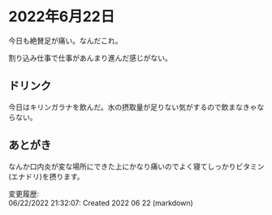 # 2022年6月22日

今日も絶賛足が痛い。なんだこれ。

割り込み仕事で仕事があんまり進んだ感じがない。

## ドリンク

今日はキリンガラナを飲んだ。水の摂取量が足りない気がするので飲まなきゃならない。

## あとがき

なんか口内炎が変な場所にできた上にかなり痛いのでよく寝てしっかりビタミン(エナドリ)を摂ります。

変更履歴:  
06/22/2022 21:32:07: Created 2022 06 22 (markdown)  
